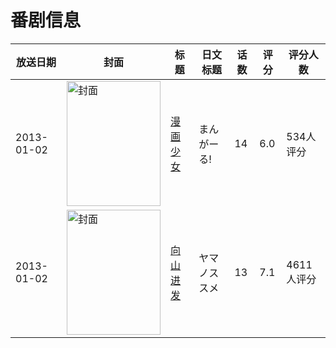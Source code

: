 # 番剧信息

|放送日期|封面|标题|日文标题|话数|评分|评分人数|
|---|---|---|---|---|---|---|
|2013-01-02|<img src="https://lain.bgm.tv/pic/cover/c/08/2e/39761_956u5.jpg" alt="封面" style="width:150px;height:200px;object-fit:cover;">|[漫画少女](https://bangumi.tv/subject/39761)|まんがーる!|14|6.0|534人评分|
|2013-01-02|<img src="https://lain.bgm.tv/pic/cover/c/f3/b2/41658_Gsis2.jpg" alt="封面" style="width:150px;height:200px;object-fit:cover;">|[向山进发](https://bangumi.tv/subject/41658)|ヤマノススメ|13|7.1|4611人评分|
